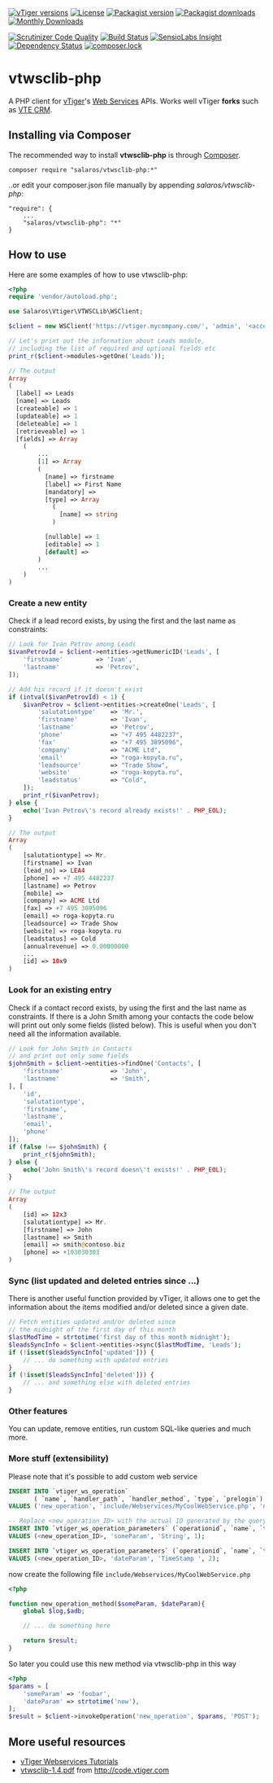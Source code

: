 [![vTiger versions](https://img.shields.io/badge/vTiger-5.x%20|%206.x%20|%207.x-green.svg)](https://wiki.vtiger.com/index.php/Webservices_tutorials)
[![License](https://img.shields.io/packagist/l/salaros/vtwsclib-php.svg)](https://raw.githubusercontent.com/salaros/vtwsclib-php/master/LICENSE)
[![Packagist version](https://img.shields.io/packagist/v/salaros/vtwsclib-php.svg)](https://packagist.org/packages/salaros/vtwsclib-php)
[![Packagist downloads](https://img.shields.io/packagist/dt/salaros/vtwsclib-php.svg)](https://packagist.org/packages/salaros/vtwsclib-php)
[![Monthly Downloads](https://img.shields.io/packagist/dm/doctrine/orm.svg)]()

[![Scrutinizer Code Quality](https://scrutinizer-ci.com/g/salaros/vtwsclib-php/badges/quality-score.png?b=master)](https://scrutinizer-ci.com/g/salaros/vtwsclib-php/?branch=master)
[![Build Status](https://scrutinizer-ci.com/g/salaros/vtwsclib-php/badges/build.png?b=master)](https://scrutinizer-ci.com/g/salaros/vtwsclib-php/build-status/master)
[![SensioLabs Insight](https://img.shields.io/sensiolabs/i/f5764af3-0382-444c-ada6-3c2b0f8bf39b.svg)](https://insight.sensiolabs.com/projects/f5764af3-0382-444c-ada6-3c2b0f8bf39b)
[![Dependency Status](https://www.versioneye.com/user/projects/555af8f2634daacd41000171/badge.svg?style=flat-square)](https://www.versioneye.com/user/projects/555af8f2634daacd41000171)
[![composer.lock](https://poser.pugx.org/salaros/vtwsclib-php/composerlock)](https://packagist.org/packages/salaros/vtwsclib-php)

vtwsclib-php
============

A PHP client for [vTiger](https://www.vtiger.com/)'s [Web Services](https://wiki.vtiger.com/index.php/Webservices_tutorials) APIs. Works well vTiger **forks** such as [VTE CRM](http://vtecrm.com/en/).

## Installing via Composer

The recommended way to install **vtwsclib-php** is through [Composer](https://getcomposer.org/download/).

    composer require "salaros/vtwsclib-php:*"

..or edit your composer.json file manually by appending *salaros/vtwsclib-php*:

    "require": {
        ...
        "salaros/vtwsclib-php": "*"
    }

## How to use

Here are some examples of how to use vtwsclib-php:

```php
<?php
require 'vendor/autoload.php';

use Salaros\Vtiger\VTWSCLib\WSClient;

$client = new WSClient('https://vtiger.mycompany.com/', 'admin', '<accessKey>');

// Let's print out the information about Leads module,
// including the list of required and optional fields etc
print_r($client->modules->getOne('Leads'));

// The output
Array
(
  [label] => Leads
  [name] => Leads
  [createable] => 1
  [updateable] => 1
  [deleteable] => 1
  [retrieveable] => 1
  [fields] => Array
    (
        ...
        [1] => Array
        (
          [name] => firstname
          [label] => First Name
          [mandatory] =>
          [type] => Array
            (
              [name] => string
            )

          [nullable] => 1
          [editable] => 1
          [default] =>
        )
        ...
    )
)
```

### Create a new entity

Check if a lead record exists, by using the first and the last name as constraints:

```php
// Look for Ivan Petrov among Leads
$ivanPetrovId = $client->entities->getNumericID('Leads', [
    'firstname'         => 'Ivan',
    'lastname'          => 'Petrov',
]);

// Add his record if it doesn't exist
if (intval($ivanPetrovId) < 1) {
    $ivanPetrov = $client->entities->createOne('Leads', [
        'salutationtype'    => 'Mr.',
        'firstname'         => 'Ivan',
        'lastname'          => 'Petrov',
        'phone'             => "+7 495 4482237",
        'fax'               => "+7 495 3895096",
        'company'           => "ACME Ltd",
        'email'             => "roga-kopyta.ru",
        'leadsource'        => "Trade Show",
        'website'           => "roga-kopyta.ru",
        'leadstatus'        => "Cold",
    ]);
    print_r($ivanPetrov);
} else {
    echo('Ivan Petrov\'s record already exists!' . PHP_EOL);
}

// The output
Array
(
    [salutationtype] => Mr.
    [firstname] => Ivan
    [lead_no] => LEA4
    [phone] => +7 495 4482237
    [lastname] => Petrov
    [mobile] =>
    [company] => ACME Ltd
    [fax] => +7 495 3895096
    [email] => roga-kopyta.ru
    [leadsource] => Trade Show
    [website] => roga-kopyta.ru
    [leadstatus] => Cold
    [annualrevenue] => 0.00000000
    ...
    [id] => 10x9
)
```

### Look for an existing entry

Check if a contact record exists, by using the first and the last name as constraints. If there is a John Smith among your contacts the code below will print out only some fields (listed below). This is useful when you don't need all the information available.

```php
// Look for John Smith in Contacts
// and print out only some fields
$johnSmith = $client->entities->findOne('Contacts', [
    'firstname'             => 'John',
    'lastname'              => 'Smith',
], [
    'id',
    'salutationtype',
    'firstname',
    'lastname',
    'email',
    'phone'
]);
if (false !== $johnSmith) {
    print_r($johnSmith);
} else {
    echo('John Smith\'s record doesn\'t exists!' . PHP_EOL);
}

// The output
Array
(
    [id] => 12x3
    [salutationtype] => Mr.
    [firstname] => John
    [lastname] => Smith
    [email] => smith@contoso.biz
    [phone] => +103030303
)
```

### Sync (list updated and deleted entries since ...)

There is another useful function provided by vTiger, it allows one to get the information about the items modified and/or deleted since a given date.

```php
// Fetch entities updated and/or deleted since
// the midnight of the first day of this month
$lastModTime = strtotime('first day of this month midnight');
$leadsSyncInfo = $client->entities->sync($lastModTime, 'Leads');
if (!isset($leadsSyncInfo['updated'])) {
    // ... do something with updated entries
}
if (!isset($leadsSyncInfo['deleted'])) {
    // ... and something else with deleted entries
}
```

### Other features

You can update, remove entities, run custom SQL-like queries and much more.

### More stuff (extensibility)

Please note that it's possible to add custom web service

```sql
INSERT INTO `vtiger_ws_operation` 
       ( `name`, `handler_path`, `handler_method`, `type`, `prelogin`)
VALUES ('new_operation', 'include/Webservices/MyCoolWebService.php', 'new_operation_method', 'PUT', 0);

-- Replace <new_operation_ID> with the actual ID generated by the query above 
INSERT INTO `vtiger_ws_operation_parameters` (`operationid`, `name`, `type`, `sequence`)
VALUES (<new_operation_ID>, 'someParam', 'String', 1);

INSERT INTO `vtiger_ws_operation_parameters` (`operationid`, `name`, `type`, `sequence`)
VALUES (<new_operation_ID>, 'dateParam', 'TimeStamp ', 2);
```

now create the following file `include/Webservices/MyCoolWebService.php`

```php
<?php

function new_operation_method($someParam, $dateParam){
    global $log,$adb;

    // ... do something here

    return $result;
}
```
So later you could use this new method via vtwsclib-php in this way

```php
<?php
$params = [
    'someParam' => 'foobar',
    'dateParam' => strtotime('now'),
];
$result = $client->invokeOperation('new_operation', $params, 'POST');
```

## More useful resources

* [vTiger Webservices Tutorials](https://wiki.vtiger.com/index.php/Webservices_tutorials)
* [vtwsclib-1.4.pdf](http://code.vtiger.com/vtiger/vtigercrm-sdk/blob/8230a46668d007ad1f01d2a892f5378c57f328c6/vtwsclib/1.4/vtwsclib-1.4.pdf) from http://code.vtiger.com

